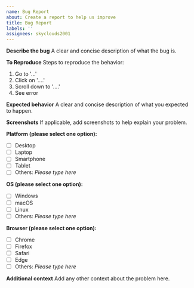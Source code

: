 ```yaml
---
name: Bug Report
about: Create a report to help us improve
title: Bug Report
labels: ''
assignees: skyclouds2001
---
```


**Describe the bug**
A clear and concise description of what the bug is.

**To Reproduce**
Steps to reproduce the behavior:

1. Go to '...'
2. Click on '....'
3. Scroll down to '....'
4. See error

**Expected behavior**
A clear and concise description of what you expected to happen.

**Screenshots**
If applicable, add screenshots to help explain your problem.

**Platform (please select one option):**

- [ ] Desktop
- [ ] Laptop
- [ ] Smartphone
- [ ] Tablet
- [ ] Others: _Please type here_

**OS (please select one option):**

- [ ] Windows
- [ ] macOS
- [ ] Linux
- [ ] Others: _Please type here_

**Browser (please select one option):**

- [ ] Chrome
- [ ] Firefox
- [ ] Safari
- [ ] Edge
- [ ] Others: _Please type here_

**Additional context**
Add any other context about the problem here.
